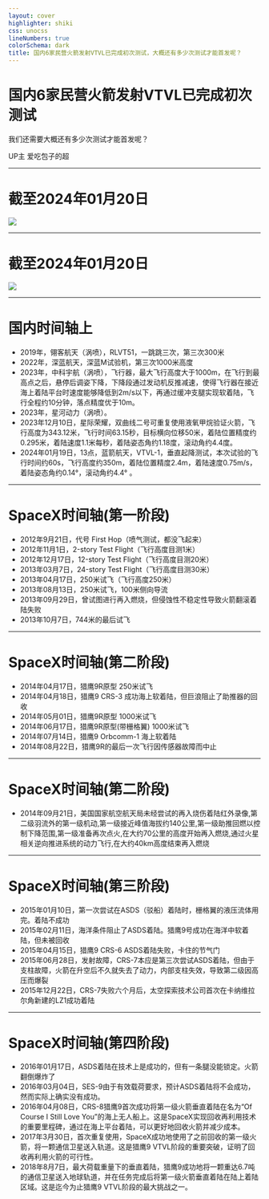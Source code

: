 ```yaml
---
layout: cover
highlighter: shiki
css: unocss
lineNumbers: true
colorSchema: dark
title: 国内6家民营火箭发射VTVL已完成初次测试，大概还有多少次测试才能首发呢？
---
```


# 国内6家民营火箭发射VTVL已完成初次测试

<p text-xl>
我们还需要大概还有多少次测试才能首发呢？
</p>

<div uppercase text-sm tracking-widest>
UP主 爱吃包子的超
</div>

---

# 截至2024年01月20日


<div class="flex gap-20px w-full h-full">
  <img class="w-full h-full" src="/p0.png"/>
</div>

---

# 截至2024年01月20日


<div class="flex gap-20px w-full h-full">
  <img class="w-full h-full" src="/p0.png"/>
</div>

---

# 国内时间轴上

- 2019年，翎客航天（涡喷），RLVT51，一跳跳三次，第三次300米
- 2022年，深蓝航天，深蓝M试验机，第三次1000米高度
- 2023年，中科宇航（涡喷），飞行器，最大飞行高度大于1000m，在飞行到最高点之后，悬停后调姿下降，下降段通过发动机反推减速，使得飞行器在接近海上着陆平台时速度能够降低到2m/s以下，再通过缓冲支腿实现软着陆，飞行全程约10分钟，落点精度优于10m。
- 2023年，星河动力（涡喷）。
- 2023年12月10日，星际荣耀，双曲线二号可重复使用液氧甲烷验证火箭，飞行高度为343.12米，飞行时间63.15秒，目标横向位移50米，着陆位置精度约0.295米，着陆速度1.1米每秒，着陆姿态角约1.18度，滚动角约4.4度。
- 2024年01月19日，13点，蓝箭航天，VTVL-1，垂直起降测试，本次试验的飞行时间约60s，飞行高度约350m，着陆位置精度2.4m，着陆速度0.75m/s，着陆姿态角约0.14°，滚动角约4.4° 。

---

# SpaceX时间轴(第一阶段)

- 2012年9月21日，代号 First Hop（喷气测试，都没飞起来）
- 2012年11月1日，2-story Test Flight（飞行高度目测1米）
- 2012年12月17日，12-story Test Flight（飞行高度目测20米）
- 2013年03月7日，24-story Test Flight（飞行高度目测30米）
- 2013年04月17日，250米试飞（飞行高度250米）
- 2013年08月13日，250米试飞，100米侧向导流
- 2013年09月29日，曾试图进行再入燃烧，但侵蚀性不稳定性导致火箭翻滚着陆失败
- 2013年10月7日，744米的最后试飞

---

# SpaceX时间轴(第二阶段)


- 2014年04月17日，猎鹰9R原型 250米试飞
- 2014年04月18日，猎鹰9 CRS-3 成功海上软着陆，但巨浪阻止了助推器的回收
- 2014年05月01日，猎鹰9R原型 1000米试飞
- 2014年06月17日，猎鹰9R原型(带栅格翼) 1000米试飞
- 2014年07月14日，猎鹰9 Orbcomm-1  海上软着陆
- 2014年08月22日，猎鹰9R的最后一次飞行因传感器故障而中止

---

# SpaceX时间轴(第二阶段)

- 2014年09月21日，美国国家航空航天局未经尝试的再入烧伤着陆红外录像,第二级羽流外的第一级机动,第一级接近峰值海拔约140公里,第一级助推回燃以控制下降范围,第一级准备再次点火,在大约70公里的高度开始再入燃烧,通过火星相关逆向推进系统的动力飞行,在大约40km高度结束再入燃烧

---

# SpaceX时间轴(第三阶段)
- 2015年01月10日，第一次尝试在ASDS（驳船）着陆时，栅格翼的液压流体用完。着陆不成功
- 2015年02月11日，海洋条件阻止了ASDS着陆。猎鹰9号成功在海洋中软着陆，但未被回收
- 2015年04月15日，猎鹰9 CRS-6 ASDS着陆失败，卡住的节气门
- 2015年06月28日，发射故障，CRS-7本应是第三次尝试ASDS着陆，但由于支柱故障，火箭在升空后不久就失去了动力，内部支柱失效，导致第二级因高压而爆裂
- 2015年12月22日，CRS-7失败六个月后，太空探索技术公司首次在卡纳维拉尔角新建的LZ1成功着陆

---

# SpaceX时间轴(第四阶段)

- 2016年01月17日，ASDS着陆在技术上是成功的，但有一条腿没能锁定。火箭翻倒爆炸了
- 2016年03月04日，SES-9由于有效载荷要求，预计ASDS着陆将不会成功，然而实际上确实没有成功。
- 2016年04月08日，CRS-8猎鹰9首次成功将第一级火箭垂直着陆在名为“Of Course I Still Love You”的海上无人船上。这是SpaceX实现回收再利用技术的重要里程碑，通过在海上平台着陆，可以更好地回收火箭并减少成本。
- 2017年3月30日，首次重复使用，SpaceX成功地使用了之前回收的第一级火箭，将一颗通信卫星送入轨道。这是猎鹰9 VTVL阶段的重要突破，证明了回收再利用火箭的可行性。
- 2018年8月7日，最大荷载重量下的垂直着陆，猎鹰9成功地将一颗重达6.7吨的通信卫星送入地球轨道，并在任务完成后将第一级火箭垂直着陆在陆上着陆区域。这是迄今为止猎鹰9 VTVL阶段的最大挑战之一。
